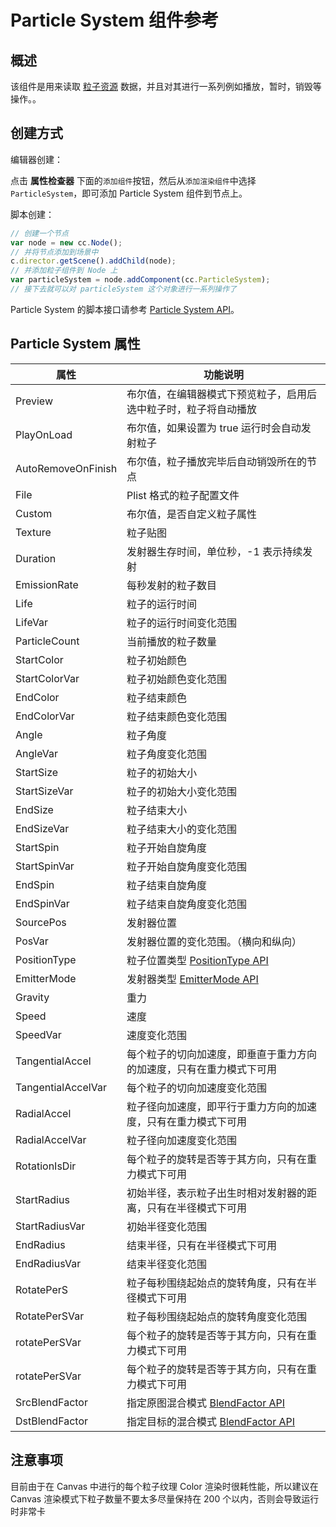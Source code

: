 # Particle System 组件参考

## 概述

该组件是用来读取 [粒子资源](../asset-workflow/particle.md) 数据，并且对其进行一系列例如播放，暂时，销毁等操作。。

## 创建方式

编辑器创建：

点击 **属性检查器** 下面的`添加组件`按钮，然后从`添加渲染组件`中选择 `ParticleSystem`，即可添加 Particle System 组件到节点上。

脚本创建：

```js
// 创建一个节点
var node = new cc.Node();
// 并将节点添加到场景中
c.director.getScene().addChild(node);
// 并添加粒子组件到 Node 上
var particleSystem = node.addComponent(cc.ParticleSystem);
// 接下去就可以对 particleSystem 这个对象进行一系列操作了
```

Particle System 的脚本接口请参考 [Particle System API](../api/classes/ParticleSystem.html)。

## Particle System 属性

| 属性 |   功能说明
| -------------- | ----------- |
| Preview            | 布尔值，在编辑器模式下预览粒子，启用后选中粒子时，粒子将自动播放
| PlayOnLoad         | 布尔值，如果设置为 true 运行时会自动发射粒子
| AutoRemoveOnFinish | 布尔值，粒子播放完毕后自动销毁所在的节点
| File               | Plist 格式的粒子配置文件
| Custom             | 布尔值，是否自定义粒子属性
| Texture            | 粒子贴图
| Duration           | 发射器生存时间，单位秒，-1 表示持续发射
| EmissionRate       | 每秒发射的粒子数目
| Life               | 粒子的运行时间
| LifeVar            | 粒子的运行时间变化范围
| ParticleCount      | 当前播放的粒子数量
| StartColor         | 粒子初始颜色
| StartColorVar      | 粒子初始颜色变化范围
| EndColor           | 粒子结束颜色
| EndColorVar        | 粒子结束颜色变化范围
| Angle              | 粒子角度
| AngleVar           | 粒子角度变化范围
| StartSize          | 粒子的初始大小
| StartSizeVar       | 粒子的初始大小变化范围
| EndSize            | 粒子结束大小
| EndSizeVar         | 粒子结束大小的变化范围
| StartSpin          | 粒子开始自旋角度
| StartSpinVar       | 粒子开始自旋角度变化范围
| EndSpin            | 粒子结束自旋角度
| EndSpinVar         | 粒子结束自旋角度变化范围
| SourcePos          | 发射器位置
| PosVar             | 发射器位置的变化范围。（横向和纵向）
| PositionType       | 粒子位置类型 [PositionType API](../api/enums/ParticleSystem.PositionType.html)
| EmitterMode        | 发射器类型 [EmitterMode API](../api/enums/ParticleSystem.EmitterMode.html)
| Gravity            | 重力 
| Speed              | 速度 
| SpeedVar           | 速度变化范围 
| TangentialAccel    | 每个粒子的切向加速度，即垂直于重力方向的加速度，只有在重力模式下可用 
| TangentialAccelVar | 每个粒子的切向加速度变化范围 
| RadialAccel        | 粒子径向加速度，即平行于重力方向的加速度，只有在重力模式下可用 
| RadialAccelVar     | 粒子径向加速度变化范围 
| RotationIsDir      | 每个粒子的旋转是否等于其方向，只有在重力模式下可用
| StartRadius        | 初始半径，表示粒子出生时相对发射器的距离，只有在半径模式下可用
| StartRadiusVar     | 初始半径变化范围
| EndRadius          | 结束半径，只有在半径模式下可用
| EndRadiusVar       | 结束半径变化范围
| RotatePerS         | 粒子每秒围绕起始点的旋转角度，只有在半径模式下可用
| RotatePerSVar      | 粒子每秒围绕起始点的旋转角度变化范围
| rotatePerSVar      | 每个粒子的旋转是否等于其方向，只有在重力模式下可用
| rotatePerSVar      | 每个粒子的旋转是否等于其方向，只有在重力模式下可用
| SrcBlendFactor     | 指定原图混合模式 [BlendFactor API](../api/enums/BlendFactor.html)   
| DstBlendFactor     | 指定目标的混合模式 [BlendFactor API](../api/enums/BlendFactor.html)  

## 注意事项

目前由于在 Canvas 中进行的每个粒子纹理 Color 渲染时很耗性能，所以建议在 Canvas 渲染模式下粒子数量不要太多尽量保持在 200 个以内，否则会导致运行时非常卡
